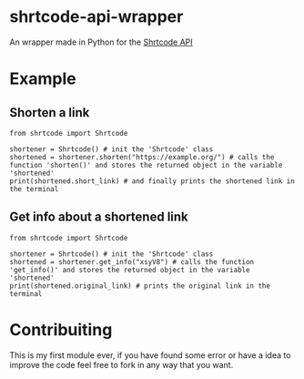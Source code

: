 # shrtcode-api-wrapper
An wrapper made in Python for the [Shrtcode API](https://app.shrtco.de/docs)

# Example

## Shorten a link
```
from shrtcode import Shrtcode

shortener = Shrtcode() # init the 'Shrtcode' class
shortened = shortener.shorten("https://example.org/") # calls the function 'shorten()' and stores the returned object in the variable 'shortened'
print(shortened.short_link) # and finally prints the shortened link in the terminal
```

## Get info about a shortened link
```
from shrtcode import Shrtcode

shortener = Shrtcode() # init the 'Shrtcode' class
shortened = shortener.get_info("xsyV8") # calls the function 'get_info()' and stores the returned object in the variable 'shortened'
print(shortened.original_link) # prints the original link in the terminal
```

# Contribuiting
This is my first module ever, if you have found some error or have a idea to improve the code feel free to fork in any way that you want.
